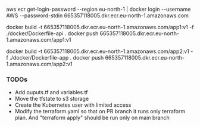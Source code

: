 aws ecr get-login-password --region eu-north-1 | docker login --username AWS --password-stdin 665357118005.dkr.ecr.eu-north-1.amazonaws.com


docker build -t 665357118005.dkr.ecr.eu-north-1.amazonaws.com/app1:v1 -f ./docker/Dockerfile-api .
docker push 665357118005.dkr.ecr.eu-north-1.amazonaws.com/app1:v1


docker build -t 665357118005.dkr.ecr.eu-north-1.amazonaws.com/app2:v1 -f ./docker/Dockerfile-app .
docker push 665357118005.dkr.ecr.eu-north-1.amazonaws.com/app2:v1


### TODOs
* Add ouputs.tf and variables.tf
* Move the tfstate to s3 storage
* Create the Kubernetes user with limited access
* Modify the terraform.yaml so that on PR branch it runs only terraform plan. And "terraform apply" should be run only on main branch